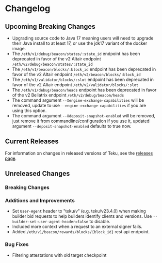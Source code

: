 # Changelog

## Upcoming Breaking Changes

- Upgrading source code to Java 17 meaning users will need to upgrade their Java install to at least 17, or use the jdk17 variant of the docker image.
- The `/eth/v1/debug/beacon/states/:state_id` endpoint has been deprecated in favor of the v2 Altair endpoint `/eth/v2/debug/beacon/states/:state_id`
- The `/eth/v1/beacon/blocks/:block_id` endpoint has been deprecated in favor of the v2 Altair endpoint `/eth/v2/beacon/blocks/:block_id`
- The `/eth/v1/validator/blocks/:slot` endpoint has been deprecated in favor of the v2 Altair endpoint `/eth/v2/validator/blocks/:slot`
- The `/eth/v1/debug/beacon/heads` endpoint has been deprecated in favor of the v2 Bellatrix endpoint `/eth/v2/debug/beacon/heads`
- The command argument `--Xengine-exchange-capabilities` will be removed, update to use `--engine-exchange-capabilities` if you are using this option.
- The command argument `--Xdeposit-snapshot-enabled` will be removed, just remove it from commandline/configuration if you use it, updated argument `--deposit-snapshot-enabled` defaults to true now.

## Current Releases

For information on changes in released versions of Teku, see the [releases page](https://github.com/ConsenSys/teku/releases).

## Unreleased Changes

### Breaking Changes

### Additions and Improvements

- Set `User-Agent` header to "teku/v<version>" (e.g. teku/v23.4.0) when making builder bid requests to help builders identify clients and versions. Use `--builder-set-user-agent-header=false` to disable.
- Included more context when a request to an external signer fails.
- Added `/eth/v1/beacon/rewards/blocks/{block_id}` rest api endpoint.

### Bug Fixes

- Filtering attestations with old target checkpoint
